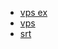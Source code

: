 - [vps ex](deploy-sites-to-vps-expand.md)
- [vps](deploy-sites-to-vps.md)
- [srt](make-la.isla.minima.2014.srt.ass.md)

